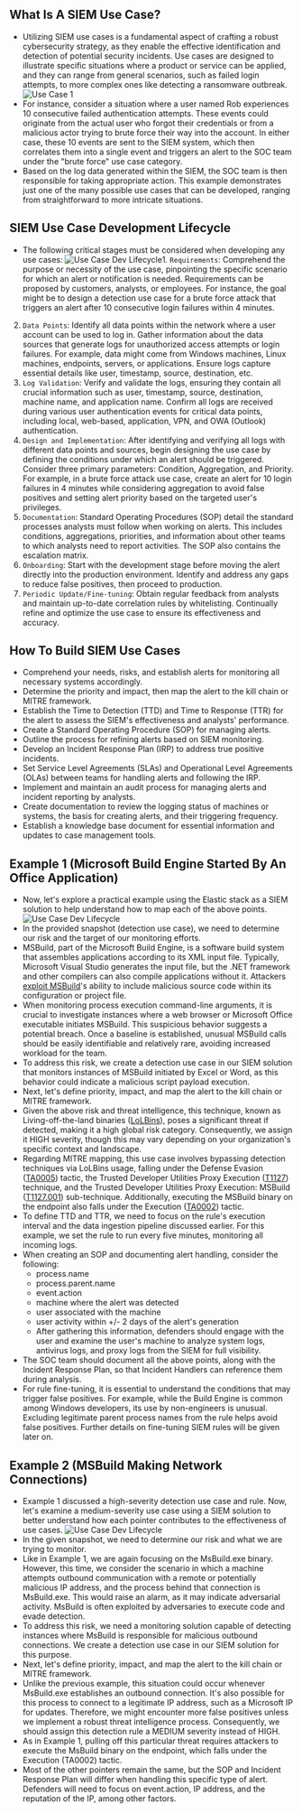 ## What Is A SIEM Use Case?
- Utilizing SIEM use cases is a fundamental aspect of crafting a robust cybersecurity strategy, as they enable the effective identification and detection of potential security incidents. Use cases are designed to illustrate specific situations where a product or service can be applied, and they can range from general scenarios, such as failed login attempts, to more complex ones like detecting a ransomware outbreak.
![Use Case 1](https://academy.hackthebox.com/storage/modules/211/usecase1.png)
- For instance, consider a situation where a user named Rob experiences 10 consecutive failed authentication attempts. These events could originate from the actual user who forgot their credentials or from a malicious actor trying to brute force their way into the account. In either case, these 10 events are sent to the SIEM system, which then correlates them into a single event and triggers an alert to the SOC team under the "brute force" use case category.
- Based on the log data generated within the SIEM, the SOC team is then responsible for taking appropriate action. This example demonstrates just one of the many possible use cases that can be developed, ranging from straightforward to more intricate situations.



## SIEM Use Case Development Lifecycle
- The following critical stages must be considered when developing any use cases:
	![Use Case Dev Lifecycle](https://academy.hackthebox.com/storage/modules/211/usecase2.png)1. `Requirements`: Comprehend the purpose or necessity of the use case, pinpointing the specific scenario for which an alert or notification is needed. Requirements can be proposed by customers, analysts, or employees. For instance, the goal might be to design a detection use case for a brute force attack that triggers an alert after 10 consecutive login failures within 4 minutes.
2. `Data Points`: Identify all data points within the network where a user account can be used to log in. Gather information about the data sources that generate logs for unauthorized access attempts or login failures. For example, data might come from Windows machines, Linux machines, endpoints, servers, or applications. Ensure logs capture essential details like user, timestamp, source, destination, etc.
3. `Log Validation`: Verify and validate the logs, ensuring they contain all crucial information such as user, timestamp, source, destination, machine name, and application name. Confirm all logs are received during various user authentication events for critical data points, including local, web-based, application, VPN, and OWA (Outlook) authentication.
4. `Design and Implementation`: After identifying and verifying all logs with different data points and sources, begin designing the use case by defining the conditions under which an alert should be triggered. Consider three primary parameters: Condition, Aggregation, and Priority. For example, in a brute force attack use case, create an alert for 10 login failures in 4 minutes while considering aggregation to avoid false positives and setting alert priority based on the targeted user's privileges.
5. `Documentation`: Standard Operating Procedures (SOP) detail the standard processes analysts must follow when working on alerts. This includes conditions, aggregations, priorities, and information about other teams to which analysts need to report activities. The SOP also contains the escalation matrix.
6. `Onboarding`: Start with the development stage before moving the alert directly into the production environment. Identify and address any gaps to reduce false positives, then proceed to production.
7. `Periodic Update/Fine-tuning`: Obtain regular feedback from analysts and maintain up-to-date correlation rules by whitelisting. Continually refine and optimize the use case to ensure its effectiveness and accuracy.



## How To Build SIEM Use Cases
- Comprehend your needs, risks, and establish alerts for monitoring all necessary systems accordingly.
- Determine the priority and impact, then map the alert to the kill chain or MITRE framework.
- Establish the Time to Detection (TTD) and Time to Response (TTR) for the alert to assess the SIEM's effectiveness and analysts' performance.
- Create a Standard Operating Procedure (SOP) for managing alerts.
- Outline the process for refining alerts based on SIEM monitoring.
- Develop an Incident Response Plan (IRP) to address true positive incidents.
- Set Service Level Agreements (SLAs) and Operational Level Agreements (OLAs) between teams for handling alerts and following the IRP.
- Implement and maintain an audit process for managing alerts and incident reporting by analysts.
- Create documentation to review the logging status of machines or systems, the basis for creating alerts, and their triggering frequency.
- Establish a knowledge base document for essential information and updates to case management tools.


## Example 1 (Microsoft Build Engine Started By An Office Application)
- Now, let's explore a practical example using the Elastic stack as a SIEM solution to help understand how to map each of the above points.
![Use Case Dev Lifecycle](https://academy.hackthebox.com/storage/modules/211/us1.png)
- In the provided snapshot (detection use case), we need to determine our risk and the target of our monitoring efforts.
- MSBuild, part of the Microsoft Build Engine, is a software build system that assembles applications according to its XML input file. Typically, Microsoft Visual Studio generates the input file, but the .NET framework and other compilers can also compile applications without it. Attackers [exploit MSBuild](https://blog.talosintelligence.com/building-bypass-with-msbuild/)'s ability to include malicious source code within its configuration or project file.
- When monitoring process execution command-line arguments, it is crucial to investigate instances where a web browser or Microsoft Office executable initiates MSBuild. This suspicious behavior suggests a potential breach. Once a baseline is established, unusual MSBuild calls should be easily identifiable and relatively rare, avoiding increased workload for the team.
- To address this risk, we create a detection use case in our SIEM solution that monitors instances of MSBuild initiated by Excel or Word, as this behavior could indicate a malicious script payload execution.
- Next, let's define priority, impact, and map the alert to the kill chain or MITRE framework.
- Given the above risk and threat intelligence, this technique, known as Living-off-the-land binaries ([LoLBins](https://www.cynet.com/attack-techniques-hands-on/what-are-lolbins-and-how-do-attackers-use-them-in-fileless-attacks)), poses a significant threat if detected, making it a high global risk category. Consequently, we assign it HIGH severity, though this may vary depending on your organization's specific context and landscape.
- Regarding MITRE mapping, this use case involves bypassing detection techniques via LoLBins usage, falling under the Defense Evasion ([TA0005](https://attack.mitre.org/tactics/TA0005/)) tactic, the Trusted Developer Utilities Proxy Execution ([T1127](https://attack.mitre.org/techniques/T1127/)) technique, and the Trusted Developer Utilities Proxy Execution: MSBuild ([T1127.001](https://attack.mitre.org/techniques/T1127/001/)) sub-technique. Additionally, executing the MSBuild binary on the endpoint also falls under the Execution ([TA0002](https://attack.mitre.org/tactics/TA0002/)) tactic.
- To define TTD and TTR, we need to focus on the rule's execution interval and the data ingestion pipeline discussed earlier. For this example, we set the rule to run every five minutes, monitoring all incoming logs.
- When creating an SOP and documenting alert handling, consider the following:
	- process.name
	- process.parent.name
	- event.action
	- machine where the alert was detected
	- user associated with the machine
	- user activity within +/- 2 days of the alert's generation
	- After gathering this information, defenders should engage with the user and examine the user's machine to analyze system logs, antivirus logs, and proxy logs from the SIEM for full visibility.
- The SOC team should document all the above points, along with the Incident Response Plan, so that Incident Handlers can reference them during analysis.
- For rule fine-tuning, it is essential to understand the conditions that may trigger false positives. For example, while the Build Engine is common among Windows developers, its use by non-engineers is unusual. Excluding legitimate parent process names from the rule helps avoid false positives. Further details on fine-tuning SIEM rules will be given later on.



## Example 2 (MSBuild Making Network Connections)
- Example 1 discussed a high-severity detection use case and rule. Now, let's examine a medium-severity use case using a SIEM solution to better understand how each pointer contributes to the effectiveness of use cases.
![Use Case Dev Lifecycle](https://academy.hackthebox.com/storage/modules/211/us2.png)
- In the given snapshot, we need to determine our risk and what we are trying to monitor.
- Like in Example 1, we are again focusing on the MsBuild.exe binary. However, this time, we consider the scenario in which a machine attempts outbound communication with a remote or potentially malicious IP address, and the process behind that connection is MsBuild.exe. This would raise an alarm, as it may indicate adversarial activity. MsBuild is often exploited by adversaries to execute code and evade detection.
- To address this risk, we need a monitoring solution capable of detecting instances where MsBuild is responsible for malicious outbound connections. We create a detection use case in our SIEM solution for this purpose.
- Next, let's define priority, impact, and map the alert to the kill chain or MITRE framework.
- Unlike the previous example, this situation could occur whenever MsBuild.exe establishes an outbound connection. It's also possible for this process to connect to a legitimate IP address, such as a Microsoft IP for updates. Therefore, we might encounter more false positives unless we implement a robust threat intelligence process. Consequently, we should assign this detection rule a MEDIUM severity instead of HIGH.
- As in Example 1, pulling off this particular threat requires attackers to execute the MsBuild binary on the endpoint, which falls under the Execution (TA0002) tactic.
- Most of the other pointers remain the same, but the SOP and Incident Response Plan will differ when handling this specific type of alert. Defenders will need to focus on event.action, IP address, and the reputation of the IP, among other factors.
